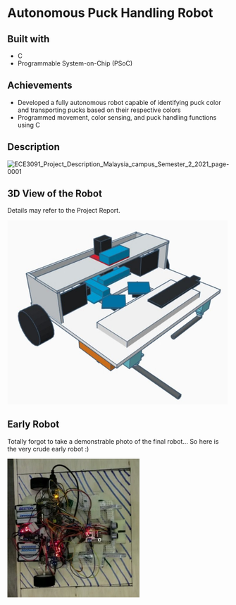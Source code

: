 # Autonomous Puck Handling Robot
## Built with
- C
- Programmable System-on-Chip (PSoC)

## Achievements
- Developed a fully autonomous robot capable of identifying puck color and transporting pucks based on their respective colors
- Programmed movement, color sensing, and puck handling functions using C

## Description
![ECE3091_Project_Description_Malaysia_campus_Semester_2_2021_page-0001](https://github.com/MYY99/Projects/assets/133868293/12dfed0c-bfc6-4dad-89e2-4dba7e2523d4)

## 3D View of the Robot
Details may refer to the Project Report.

<img src="images/robot.jpg" alt="robot" width="500">


## Early Robot
Totally forgot to take a demonstrable photo of the final robot... So here is the very crude early robot :)

<img src="images/early_robot.jpg" alt="early robot" width="300">

